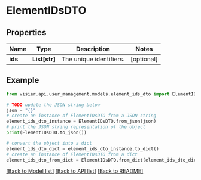 # ElementIDsDTO


## Properties

Name | Type | Description | Notes
------------ | ------------- | ------------- | -------------
**ids** | **List[str]** | The unique identifiers. | [optional] 

## Example

```python
from visier.api.user_management.models.element_ids_dto import ElementIDsDTO

# TODO update the JSON string below
json = "{}"
# create an instance of ElementIDsDTO from a JSON string
element_ids_dto_instance = ElementIDsDTO.from_json(json)
# print the JSON string representation of the object
print(ElementIDsDTO.to_json())

# convert the object into a dict
element_ids_dto_dict = element_ids_dto_instance.to_dict()
# create an instance of ElementIDsDTO from a dict
element_ids_dto_from_dict = ElementIDsDTO.from_dict(element_ids_dto_dict)
```
[[Back to Model list]](../README.md#documentation-for-models) [[Back to API list]](../README.md#documentation-for-api-endpoints) [[Back to README]](../README.md)


